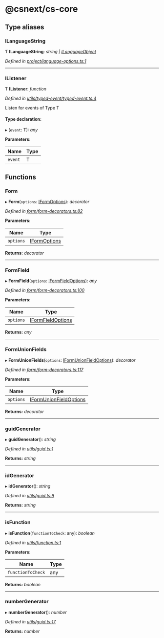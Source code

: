 # @csnext/cs-core

## Type aliases

###  ILanguageString

Ƭ **ILanguageString**: *string | [ILanguageObject](interfaces/ilanguageobject.md)*

*Defined in [project/language-options.ts:1](https://github.com/TNOCS/csnext/blob/b9521f0/packages/cs-core/src/project/language-options.ts#L1)*

___

###  IListener

Ƭ **IListener**: *function*

*Defined in [utils/typed-event/typed-event.ts:4](https://github.com/TNOCS/csnext/blob/b9521f0/packages/cs-core/src/utils/typed-event/typed-event.ts#L4)*

Listen for events of Type T

#### Type declaration:

▸ (`event`: T): *any*

**Parameters:**

Name | Type |
------ | ------ |
`event` | T |

## Functions

###  Form

▸ **Form**(`options`: [IFormOptions](interfaces/iformoptions.md)): *decorator*

*Defined in [form/form-decorators.ts:82](https://github.com/TNOCS/csnext/blob/b9521f0/packages/cs-core/src/form/form-decorators.ts#L82)*

**Parameters:**

Name | Type |
------ | ------ |
`options` | [IFormOptions](interfaces/iformoptions.md) |

**Returns:** *decorator*

___

###  FormField

▸ **FormField**(`options`: [IFormFieldOptions](interfaces/iformfieldoptions.md)): *any*

*Defined in [form/form-decorators.ts:100](https://github.com/TNOCS/csnext/blob/b9521f0/packages/cs-core/src/form/form-decorators.ts#L100)*

**Parameters:**

Name | Type |
------ | ------ |
`options` | [IFormFieldOptions](interfaces/iformfieldoptions.md) |

**Returns:** *any*

___

###  FormUnionFields

▸ **FormUnionFields**(`options`: [IFormUnionFieldOptions](interfaces/iformunionfieldoptions.md)): *decorator*

*Defined in [form/form-decorators.ts:117](https://github.com/TNOCS/csnext/blob/b9521f0/packages/cs-core/src/form/form-decorators.ts#L117)*

**Parameters:**

Name | Type |
------ | ------ |
`options` | [IFormUnionFieldOptions](interfaces/iformunionfieldoptions.md) |

**Returns:** *decorator*

___

###  guidGenerator

▸ **guidGenerator**(): *string*

*Defined in [utils/guid.ts:1](https://github.com/TNOCS/csnext/blob/b9521f0/packages/cs-core/src/utils/guid.ts#L1)*

**Returns:** *string*

___

###  idGenerator

▸ **idGenerator**(): *string*

*Defined in [utils/guid.ts:9](https://github.com/TNOCS/csnext/blob/b9521f0/packages/cs-core/src/utils/guid.ts#L9)*

**Returns:** *string*

___

###  isFunction

▸ **isFunction**(`functionToCheck`: any): *boolean*

*Defined in [utils/function.ts:1](https://github.com/TNOCS/csnext/blob/b9521f0/packages/cs-core/src/utils/function.ts#L1)*

**Parameters:**

Name | Type |
------ | ------ |
`functionToCheck` | any |

**Returns:** *boolean*

___

###  numberGenerator

▸ **numberGenerator**(): *number*

*Defined in [utils/guid.ts:17](https://github.com/TNOCS/csnext/blob/b9521f0/packages/cs-core/src/utils/guid.ts#L17)*

**Returns:** *number*

